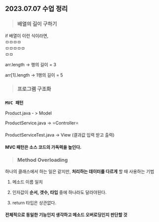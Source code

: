 ## 2023.07.07 수업 정리

>### 배열의 길이 구하기
if 배열이 이런 식이라면,<br/>
ㅁㅁㅁㅁ<br/>
ㅁㅁㅁㅁㅁ<br/>
ㅁㅁ<br/>

arr.length -> 행의 길이 = 3<br/>

arr[1].length -> 1행의 길이 = 5

>### 프로그램 구조화<br/>
### `MVC 패턴`<br/>

Product.java - > Model<br/>

ProductService.java -> ⭐Controller⭐<br/>

ProductServiceTest.java -> View (결과값 입력 받고 출력)<br/>

#### MVC 패턴은 소스 코드의 가독력을 높인다.

>### Method Overloading
하나의 클래스에서 하는 일은 같지만, <b>처리하는 데이터를 다르게</b> 할 때 사용하는 기법

1. 메소드 이름 일치

2. 인자값이 <b>순서, 갯수, 타입</b> 중에 하나라도 달라야된다. 

3. return 타입은 상관없다.

#### 전체적으로 동일한 기능인지 생각하고 메소드 오버로딩인지 판단할 것
